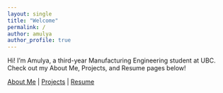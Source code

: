 ```yaml
---
layout: single
title: "Welcome"
permalink: /
author: amulya
author_profile: true
---
```


Hi! I’m Amulya, a third-year Manufacturing Engineering student at UBC.  
Check out my About Me, Projects, and Resume pages below!

[About Me](/about/) | [Projects](/projects/) | [Resume](/resume/)
